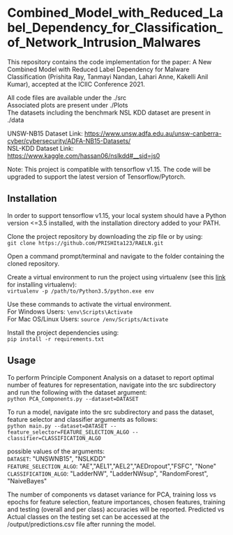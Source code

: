 # Combined_Model_with_Reduced_Label_Dependency_for_Classification_of_Network_Intrusion_Malwares

This repository contains the code implementation for the paper: A New Combined Model with Reduced Label Dependency for Malware Classification (Prishita Ray, Tanmayi Nandan, Lahari Anne, Kakelli Anil Kumar), accepted at the ICIIC Conference 2021.  

All code files are available under the ./src  
Associated plots are present under ./Plots  
The datasets including the benchmark NSL KDD dataset are present in ./data

UNSW-NB15 Dataset Link: https://www.unsw.adfa.edu.au/unsw-canberra-cyber/cybersecurity/ADFA-NB15-Datasets/  
NSL-KDD Dataset Link: https://www.kaggle.com/hassan06/nslkdd#__sid=js0  

Note: This project is compatible with tensorflow v1.15. The code will be upgraded to support the latest version of Tensorflow/Pytorch.    

## Installation  

In order to support tensorflow v1.15, your local system should have a Python version <=3.5 installed, with the installation directory added to your PATH.  

Clone the project repository by downloading the zip file or by using:  
```git clone https://github.com/PRISHIta123/RAELN.git```  

Open a command prompt/terminal and navigate to the folder containing the cloned repository.  

Create a virtual environment to run the project using virtualenv (see this [link](https://uoa-eresearch.github.io/eresearch-cookbook/recipe/2014/11/26/python-virtual-env/) for installing virtualenv):  
```virtualenv -p /path/to/Python3.5/python.exe env ```  

Use these commands to activate the virtual environment.  
For Windows Users: ```\env\Scripts\Activate```  
For Mac OS/Linux Users: ```source /env/Scripts/Activate ```  

Install the project dependencies using:  
```pip install -r requirements.txt```  

## Usage  

To perform Principle Component Analysis on a dataset to report optimal number of features for representation, navigate into the src subdirectory and run the following with the dataset argument:  
```python PCA_Components.py --dataset=DATASET```  

To run a model, navigate into the src subdirectory and pass the dataset, feature selector and classifier arguments as follows:   
```python main.py --dataset=DATASET --feature_selector=FEATURE_SELECTION_ALGO --classifier=CLASSIFICATION_ALGO```  

possible values of the arguments:  
```DATASET```: "UNSWNB15", "NSLKDD"  
```FEATURE_SELECTION_ALGO```: "AE","AEL1","AEL2","AEDropout","FSFC", "None"  
```CLASSIFICATION_ALGO```: "LadderNW", "LadderNWsup", "RandomForest", "NaiveBayes"  

The number of components vs dataset variance for PCA, training loss vs epochs for feature selection, feature importances, chosen features, training and testing (overall and per class) accuracies will be reported. Predicted vs Actual classes on the testing set can be accessed at the /output/predictions.csv file after running the model.  






